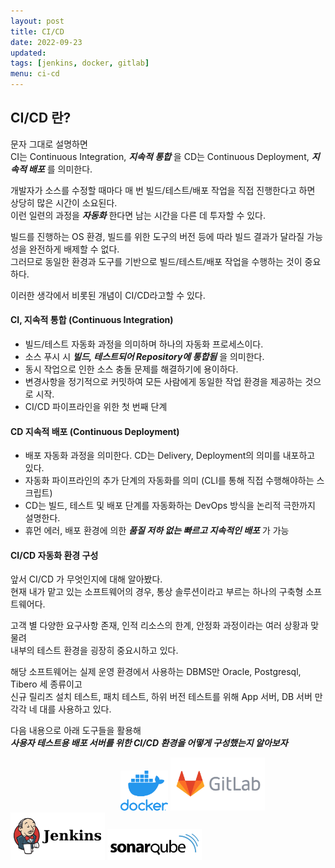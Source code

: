 ```yaml
---
layout: post
title: CI/CD
date: 2022-09-23
updated: 
tags: [jenkins, docker, gitlab]
menu: ci-cd
---
```

## CI/CD 란?
문자 그대로 설명하면   
CI는 Continuous Integration, ***지속적 통합*** 을 CD는 Continuous Deployment, ***지속적 배포*** 를 의미한다.   

개발자가 소스를 수정할 때마다 매 번 빌드/테스트/배포 작업을 직접 진행한다고 하면 상당히 많은 시간이 소요된다.   
이런 일련의 과정을 ***자동화*** 한다면 남는 시간을 다른 데 투자할 수 있다.

빌드를 진행하는 OS 환경, 빌드를 위한 도구의 버전 등에 따라 빌드 결과가 달라질 가능성을 완전하게 배제할 수 없다.   
그러므로 동일한 환경과 도구를 기반으로 빌드/테스트/배포 작업을 수행하는 것이 중요하다.

이러한 생각에서 비롯된 개념이 CI/CD라고할 수 있다.

#### CI, 지속적 통합 (Continuous Integration)
* 빌드/테스트 자동화 과정을 의미하며 하나의 자동화 프로세스이다.   
* 소스 푸시 시 ***빌드, 테스트되어 Repository에 통합됨*** 을 의미한다.
* 동시 작업으로 인한 소스 충돌 문제를 해결하기에 용이하다.
* 변경사항을 정기적으로 커밋하여 모든 사람에게 동일한 작업 환경을 제공하는 것으로 시작.
* CI/CD 파이프라인을 위한 첫 번째 단계

#### CD 지속적 배포 (Continuous Deployment)
* 배포 자동화 과정을 의미한다. CD는 Delivery, Deployment의 의미를 내포하고 있다.
* 자동화 파이프라인의 추가 단계의 자동화를 의미 (CLI를 통해 직접 수행해야하는 스크립트)
* CD는 빌드, 테스트 및 배포 단계를 자동화하는 DevOps 방식을 논리적 극한까지 설명한다.
* 휴먼 에러, 배포 환경에 의한 ***품질 저하 없는 빠르고 지속적인 배포*** 가 가능

#### CI/CD 자동화 환경 구성
앞서 CI/CD 가 무엇인지에 대해 알아봤다.   
현재 내가 맡고 있는 소프트웨어의 경우, 통상 솔루션이라고 부르는 하나의 구축형 소프트웨어다.   

고객 별 다양한 요구사항 존재, 인적 리소스의 한계, 안정화 과정이라는 여러 상황과 맞물려   
내부의 테스트 환경을 굉장히 중요시하고 있다.

해당 소프트웨어는 실제 운영 환경에서 사용하는 DBMS만 Oracle, Postgresql, Tibero 세 종류이고   
신규 릴리즈 설치 테스트, 패치 테스트, 하위 버전 테스트를 위해 
App 서버, DB 서버 만 각각 네 대를 사용하고 있다.

다음 내용으로 아래 도구들을 활용해   
***사용자 테스트용 배포 서버를 위한 CI/CD 환경을 어떻게 구성했는지 알아보자***

<img src="/assets/img/posts/ci-cd/docker.png" style="width: 15%; margin-left: 35%" />   
<img src="/assets/img/posts/ci-cd/gitlab.png" style="width: 30%; display: inline-block" />
<img src="/assets/img/posts/ci-cd/jenkins.png" style="width: 30%; display: inline-block" />
<img src="/assets/img/posts/ci-cd/sonarqube.png" style="width: 30%; display: inline-block" />